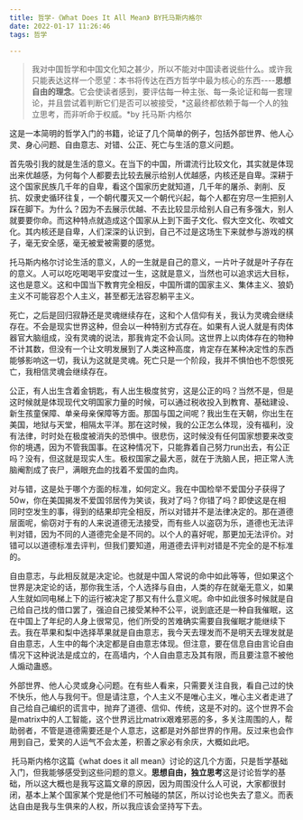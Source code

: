 ```yaml
---
title: 哲学-《What Does It All Mean》 BY托马斯内格尔
date: 2022-01-17 11:26:46
tags: 哲学

---
```


> 我对中国哲学和中国文化知之甚少，所以不能对中国读者说些什么。或许我只能表达这样一个愿望：本书将传达在西方哲学中最为核心的东西----**思想自由的理念**。它会使读者感到，要评估每一种主张、每一条论证和每一套理论，并且尝试着判断它们是否可以被接受，*这最终都依赖于每一个人的独立思考，而非听命于权威。*by 托马斯·内格尔

​		这是一本简明的哲学入门的书籍，论证了几个简单的例子，包括外部世界、他人心灵、身心问题、自由意志、对错、公正、死亡与生活的意义问题。

​		首先吸引我的就是生活的意义。在当下的中国，所谓流行比较文化，其实就是体现出来优越感，为何每个人都要去比较去展示给别人优越感，内核还是自卑。深耕于这个国家民族几千年的自卑，看这个国家历史就知道，几千年的屠杀、剥削、反抗、奴隶史循环往复，一个朝代覆灭又一个朝代兴起，每个人都在穷尽一生把别人踩在脚下。为什么？因为不去展示优越、不去比较显示给别人自己有多强大，别人就要要你命。而这种特点就造成这个国家从上到下面子文化、假大空文化、吹嘘文化。其内核还是自卑，人们深深的认识到，自己不过是这场生下来就参与游戏的棋子，毫无安全感，毫无被爱被需要的感觉。

​		托马斯内格尔讨论生活的意义，人的一生就是自己的意义，一片叶子就是叶子存在的意义。人可以吃吃喝喝平安度过一生，这就是意义，当然也可以追求远大目标，这也是意义。这和中国当下教育完全相反，中国所谓的国家主义、集体主义、狼奶主义不可能容忍个人主义，甚至都无法容忍躺平主义。

​		死亡，之后是回归寂静还是灵魂继续存在，这和个人信仰有关，我认为灵魂会继续存在。不会是现实世界这种，但会以一种特别方式存在。如果有人说人就是有肉体器官大脑组成，没有灵魂的说法，那我肯定不会认同。这世界上以肉体存在的物种不计其数，但没有一个让文明发展到了人类这种高度，肯定存在某种决定性的东西能够影响这一切，我认为这就是灵魂。死亡只是一个阶段，我并不惧怕也不怨恨死亡，我相信灵魂会继续存在。

​		公正，有人出生含着金钥匙，有人出生极度贫穷，这是公正的吗？当然不是，但是这时候就是体现现代文明国家力量的时候，可以通过税收投入到教育、基础建设、新生孩童保障、单亲母亲保障等方面。那国与国之间呢？我出生在天朝，你出生在美国，地狱与天堂，相隔太平洋。那在这时候，我的公正怎么体现，没有福利，没有法律，时时处在极度被消失的恐惧中。很悲伤，这时候没有任何国家想要来改变你的境遇，因为不管我国事。在这种情况下，只能靠着自己努力run出去，有公正吗？没有，但这就是现实人生。极权国家之最大恶，就在于洗脑人民，把正常人洗脑阉割成了丧尸，满眼充血的找着不爱国的血肉。

​		对与错，这是处于哪个方面的标准，如何定义。我在中国检举不爱国分子获得了50w，你在美国揭发不爱国邻居传为笑谈，我对了吗？你错了吗？即使这是在相同时空发生的事，得到的结果却完全相反，所以对错并不是法律决定的。那在道德层面呢，偷窃对于有的人来说道德无法接受，而有些人以盗窃为乐，道德也无法评判对错，因为不同的人道德完全是不同的。以个人的喜好呢，那更加无法评价。对错可以以道德标准去评判，但我们要知道，用道德去评判对错是不完全的是不标准的。

​		自由意志，与此相反就是决定论。也就是中国人常说的命中如此等等，但如果这个世界是决定论的话，那你我生活，个人选择与自由，人类的存在就毫无意义，如果人生就如同电梯上下的运行被决定了那又有什么意义呢。命中如此很多时候就是自己给自己找的借口罢了，强迫自己接受某种不公平，说到底还是一种自我催眠，这在中国上了年纪的人身上很常见，他们所受的苦难确实需要自我催眠才能继续下去。我在苹果和梨中选择苹果就是自由意志，我今天去理发而不是明天去理发就是自由意志，人生中的每个决定都是自由意志体现。但注意，要在信息自由言论自由情况下这种说法是成立的，在高墙内，个人自由意志及其有限，而且要注意不被他人煽动蛊惑。

​		外部世界、他人心灵或身心问题。在有些人看来，只需要关注自我，看自己过的快不快乐，他人与我何干。但是请注意，个人主义不是唯心主义，唯心主义者走进了自己给自己编织的谎言中，抛弃了道德、信仰、传统，这是不对的。这个世界不会是matrix中的人工智能，这个世界远比matrix艰难邪恶的多，多关注周围的人，帮助弱者，不管是道德需要还是个人意志，这都是对外部世界的作用。反过来也会作用到自己，爱笑的人运气不会太差，积善之家必有余庆，大概如此吧。

​		托马斯内格尔这篇《what does it all mean》讨论的这几个方面，只是哲学基础入门，但我能够感受到这些问题的意义。**思想自由，独立思考**这是讨论哲学的基础，所以这大概也是我写这篇文章的原因，因为周围没什么人可说，大家都很封闭，基本上某个国家某个党是他们不可触碰的禁区，所以讨论也失去了意义。而表达自由是我与生俱来的人权，所以我应该会坚持写下去。

